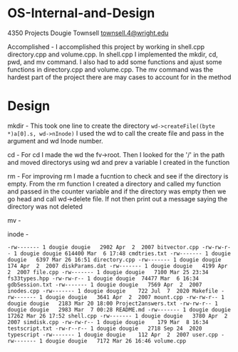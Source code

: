 # OS-Internal-and-Design
4350 Projects
Dougie Townsell
townsell.4@wright.edu


Accomplished - I accomplished this project by working in shell.cpp directory.cpp and volume.cpp. In shell.cpp I implemented the mkdir, cd, pwd, and mv command. I also had to add some functions and ajust some functions in directory.cpp and volume.cpp. The mv command was the hardest part of the project there are may cases to account for in the method 

# Design

mkdir - This took one line to create the directory `wd->createFile((byte *)a[0].s, wd->nInode)` I used the wd to call the create file and pass in the argument and wd Inode number.

cd - For cd I made the wd the fv->root. Then I looked for the '/' in the path and moved directorys using wd and prev a variable I created in the function 

rm - For improving rm I made a fucntion to check and see if the directory is empty. From the rm function I created a directory and called my function and passed in the counter variable and if the directory was empty  then we go head and call wd->delete file. If not then print out a message saying the directory was not deleted

mv - 

inode - 

`-rw------- 1 dougie dougie   2902 Apr  2  2007 bitvector.cpp
-rw-rw-r-- 1 dougie dougie 614400 Mar  6 17:48 cmdtries.txt
-rw------- 1 dougie dougie   6397 Mar 26 16:51 directory.cpp
-rw------- 1 dougie dougie    174 Apr  2  2007 diskParams.dat
-rw------- 1 dougie dougie   4199 Apr  2  2007 file.cpp
-rw------- 1 dougie dougie   7100 Mar 25 23:34 fs33types.hpp
-rw-rw-r-- 1 dougie dougie  74477 Mar  6 16:34 gdbSession.txt
-rw------- 1 dougie dougie   7569 Apr  2  2007 inodes.cpp
-rw------- 1 dougie dougie    722 Jul  7  2020 Makefile
-rw------- 1 dougie dougie   3641 Apr  2  2007 mount.cpp
-rw-rw-r-- 1 dougie dougie   2183 Mar 20 18:00 Project2answers.txt
-rw-rw-r-- 1 dougie dougie   2983 Mar  7 00:28 README.md
-rw------- 1 dougie dougie  17262 Mar 26 17:52 shell.cpp
-rw------- 1 dougie dougie   3780 Apr  2  2007 simdisk.cpp
-rw-rw-r-- 1 dougie dougie    179 Mar  8 16:34 testscript.txt
-rw-r--r-- 1 dougie dougie   2718 Sep 24  2020 typescript
-rw------- 1 dougie dougie    112 Apr  2  2007 user.cpp
-rw------- 1 dougie dougie   7172 Mar 26 16:46 volume.cpp
`
